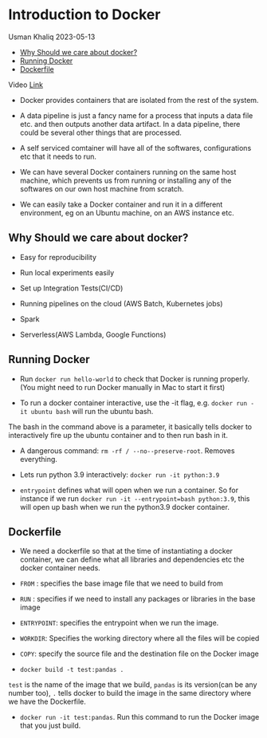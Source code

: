 Introduction to Docker
================
Usman Khaliq
2023-05-13

-   <a href="#why-should-we-care-about-docker"
    id="toc-why-should-we-care-about-docker">Why Should we care about
    docker?</a>
-   <a href="#running-docker" id="toc-running-docker">Running Docker</a>
-   <a href="#dockerfile" id="toc-dockerfile">Dockerfile</a>

Video
[Link](https://www.youtube.com/watch?v=EYNwNlOrpr0&list=PL3MmuxUbc_hJed7dXYoJw8DoCuVHhGEQb)

-   Docker provides containers that are isolated from the rest of the
    system.

-   A data pipeline is just a fancy name for a process that inputs a
    data file etc. and then outputs another data artifact. In a data
    pipeline, there could be several other things that are processed.

-   A self serviced comtainer will have all of the softwares,
    configurations etc that it needs to run.

-   We can have several Docker containers running on the same host
    machine, which prevents us from running or installing any of the
    softwares on our own host machine from scratch.

-   We can easily take a Docker container and run it in a different
    environment, eg on an Ubuntu machine, on an AWS instance etc.

## Why Should we care about docker?

-   Easy for reproducibility

-   Run local experiments easily

-   Set up Integration Tests(CI/CD)

-   Running pipelines on the cloud (AWS Batch, Kubernetes jobs)

-   Spark

-   Serverless(AWS Lambda, Google Functions)

## Running Docker

-   Run `docker run hello-world` to check that Docker is running
    properly. (You might need to run Docker manually in Mac to start it
    first)

-   To run a docker container interactive, use the -it flag,
    e.g. `docker run -it ubuntu bash` will run the ubuntu bash.

The bash in the command above is a parameter, it basically tells docker
to interactively fire up the ubuntu container and to then run bash in
it.

-   A dangerous command: `rm -rf / --no--preserve-root`. Removes
    everything.

-   Lets run python 3.9 interactively: `docker run -it python:3.9`

-   `entrypoint` defines what will open when we run a container. So for
    instance if we run `docker run -it --entrypoint=bash python:3.9`,
    this will open up bash when we run the python3.9 docker container.

## Dockerfile

-   We need a dockerfile so that at the time of instantiating a docker
    container, we can define what all libraries and dependencies etc the
    docker container needs.

-   `FROM` : specifies the base image file that we need to build from

-   `RUN` : specifies if we need to install any packages or libraries in
    the base image

-   `ENTRYPOINT`: specifies the entrypoint when we run the image.

-   `WORKDIR`: Specifies the working directory where all the files will
    be copied

-   `COPY`: specify the source file and the destination file on the
    Docker image

-   `docker build -t test:pandas .`

`test` is the name of the image that we build, `pandas` is its
version(can be any number too), `.` tells docker to build the image in
the same directory where we have the Dockerfile.

-   `docker run -it test:pandas`. Run this command to run the Docker
    image that you just build.
